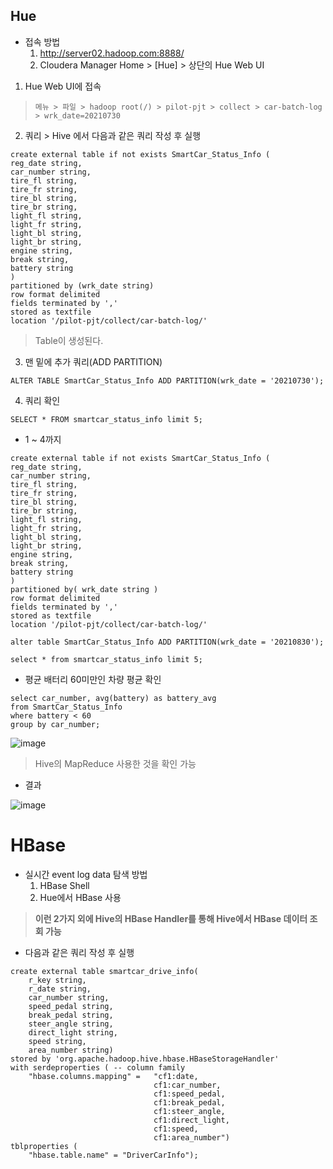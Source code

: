 ## Hue

- 접속 방법
  1. http://server02.hadoop.com:8888/
  2. Cloudera Manager Home > [Hue] > 상단의 Hue Web UI


1. Hue Web UI에 접속
> `메뉴 > 파일 > hadoop root(/) > pilot-pjt > collect > car-batch-log > wrk_date=20210730`

2. 쿼리 > Hive 에서 다음과 같은 쿼리 작성 후 실행

```
create external table if not exists SmartCar_Status_Info (
reg_date string,
car_number string,
tire_fl string,
tire_fr string,
tire_bl string,
tire_br string,
light_fl string,
light_fr string,
light_bl string,
light_br string,
engine string,
break string,
battery string
)
partitioned by (wrk_date string)
row format delimited
fields terminated by ','
stored as textfile
location '/pilot-pjt/collect/car-batch-log/'
```
> Table이 생성된다.

3. 맨 밑에 추가 쿼리(ADD PARTITION)

`ALTER TABLE SmartCar_Status_Info ADD PARTITION(wrk_date = '20210730');`
 
4. 쿼리 확인

`SELECT * FROM smartcar_status_info limit 5;`

- 1 ~ 4까지
```
create external table if not exists SmartCar_Status_Info (
reg_date string,
car_number string,
tire_fl string,
tire_fr string,
tire_bl string,
tire_br string,
light_fl string,
light_fr string,
light_bl string,
light_br string,
engine string,
break string,
battery string
)
partitioned by( wrk_date string )
row format delimited
fields terminated by ','
stored as textfile
location '/pilot-pjt/collect/car-batch-log/'

alter table SmartCar_Status_Info ADD PARTITION(wrk_date = '20210830');

select * from smartcar_status_info limit 5;
```

- 평균 배터리 60미만인 차량 평균 확인
```
select car_number, avg(battery) as battery_avg
from SmartCar_Status_Info
where battery < 60
group by car_number;
```

![image](https://user-images.githubusercontent.com/43158502/131079342-546edbea-50c0-4eab-9163-3918e3f18eab.png)

> Hive의 MapReduce 사용한 것을 확인 가능

- 결과

![image](https://user-images.githubusercontent.com/43158502/131079481-1d612078-74dc-462e-860c-1273ad463f7a.png)

# HBase 
- 실시간 event log data 탐색 방법
  1. HBase Shell
  2. Hue에서 HBase 사용

> **이런 2가지 외에 Hive의 HBase Handler를 통해 Hive에서 HBase 데이터 조회 가능**

- 다음과 같은 쿼리 작성 후 실행

```
create external table smartcar_drive_info(
    r_key string,
    r_date string,
    car_number string,
    speed_pedal string,
    break_pedal string,
    steer_angle string,
    direct_light string,
    speed string,
    area_number string)
stored by 'org.apache.hadoop.hive.hbase.HBaseStorageHandler'
with serdeproperties ( -- column family
    "hbase.columns.mapping" =   "cf1:date, 
                                cf1:car_number,
                                cf1:speed_pedal,
                                cf1:break_pedal,
                                cf1:steer_angle,
                                cf1:direct_light,
                                cf1:speed,
                                cf1:area_number")
tblproperties (
    "hbase.table.name" = "DriverCarInfo");
```

